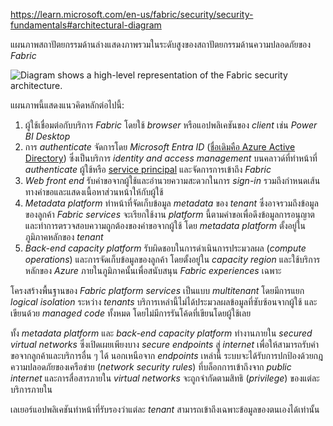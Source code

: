 https://learn.microsoft.com/en-us/fabric/security/security-fundamentals#architectural-diagram

แผนภาพสถาปัตยกรรมด้านล่างแสดงภาพรวมในระดับสูงของสถาปัตยกรรมด้านความปลอดภัยของ _Fabric_

![Diagram shows a high-level representation of the Fabric security architecture.](https://learn.microsoft.com/en-us/fabric/security/media/security-fundamentals/fabric-security-architectural-diagram.svg)

แผนภาพนี้แสดงแนวคิดหลักต่อไปนี้:

1. ผู้ใช้เชื่อมต่อกับบริการ _Fabric_ โดยใช้ _browser_ หรือแอปพลิเคชันของ _client_ เช่น _Power BI Desktop_
2. การ _authenticate_ จัดการโดย _Microsoft Entra ID_ ([ชื่อเดิมคือ Azure Active Directory](https://learn.microsoft.com/en-us/entra/fundamentals/new-name)) ซึ่งเป็นบริการ _identity and access management_ บนคลาวด์ที่ทำหน้าที่ _authenticate_ ผู้ใช้หรือ [service principal](https://learn.microsoft.com/en-us/entra/identity-platform/app-objects-and-service-principals?tabs=browser#service-principal-object) และจัดการการเข้าถึง _Fabric_
3. _Web front end_ รับคำขอจากผู้ใช้และอำนวยความสะดวกในการ _sign-in_ รวมถึงกำหนดเส้นทางคำขอและแสดงเนื้อหาส่วนหน้าให้กับผู้ใช้
4. _Metadata platform_ ทำหน้าที่จัดเก็บข้อมูล _metadata_ ของ _tenant_ ซึ่งอาจรวมถึงข้อมูลของลูกค้า _Fabric services_ จะเรียกใช้งาน _platform_ นี้ตามคำขอเพื่อดึงข้อมูลการอนุญาต และทำการตรวจสอบความถูกต้องของคำขอจากผู้ใช้ โดย _metadata platform_ ตั้งอยู่ในภูมิภาคหลักของ _tenant_
5. _Back-end capacity platform_ รับผิดชอบในการดำเนินการประมวลผล (_compute operations_) และการจัดเก็บข้อมูลของลูกค้า โดยตั้งอยู่ใน _capacity region_ และใช้บริการหลักของ _Azure_ ภายในภูมิภาคนั้นเพื่อสนับสนุน _Fabric experiences_ เฉพาะ

โครงสร้างพื้นฐานของ _Fabric platform services_ เป็นแบบ _multitenant_ โดยมีการแยก _logical isolation_ ระหว่าง _tenants_ บริการเหล่านี้ไม่ได้ประมวลผลข้อมูลที่ซับซ้อนจากผู้ใช้ และเขียนด้วย _managed code_ ทั้งหมด โดยไม่มีการรันโค้ดที่เขียนโดยผู้ใช้เลย

ทั้ง _metadata platform_ และ _back-end capacity platform_ ทำงานภายใน _secured virtual networks_ ซึ่งเปิดเผยเพียงบาง _secure endpoints_ สู่ _internet_ เพื่อให้สามารถรับคำขอจากลูกค้าและบริการอื่น ๆ ได้ นอกเหนือจาก _endpoints_ เหล่านี้ ระบบจะได้รับการปกป้องด้วยกฎความปลอดภัยของเครือข่าย (_network security rules_) ที่บล็อกการเข้าถึงจาก _public internet_ และการสื่อสารภายใน _virtual networks_ จะถูกจำกัดตามสิทธิ (_privilege_) ของแต่ละบริการภายใน

เลเยอร์แอปพลิเคชันทำหน้าที่รับรองว่าแต่ละ _tenant_ สามารถเข้าถึงเฉพาะข้อมูลของตนเองได้เท่านั้น
